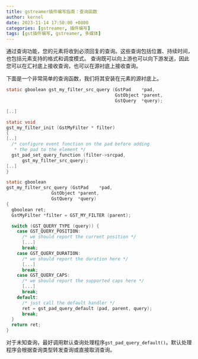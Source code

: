 ```yaml
---
title: gstreamer插件编写指南：查询函数
author: kernel
date: 2023-11-14 17:50:00 +0800
categories: [gstreamer, 插件编写]
tags: [gst插件编写, gstreamer, 多媒体]
---
```


通过查询功能，您的元素将收到必须回复的查询。这些查询包括位置、持续时间，也包括元素支持的格式和调度模式。 查询既可以向上游也可以向下游发送，因此您可以在汇衬底上接收查询，也可以在源衬底上接收查询。

下面是一个非常简单的查询函数，我们将其安装在元素的源衬底上。

```c
static gboolean gst_my_filter_src_query (GstPad    *pad,
                                         GstObject *parent,
                                         GstQuery  *query);

[..]

static void
gst_my_filter_init (GstMyFilter * filter)
{
[..]
  /* configure event function on the pad before adding
   * the pad to the element */
  gst_pad_set_query_function (filter->srcpad,
      gst_my_filter_src_query);
[..]
}

static gboolean
gst_my_filter_src_query (GstPad    *pad,
                 GstObject *parent,
                 GstQuery  *query)
{
  gboolean ret;
  GstMyFilter *filter = GST_MY_FILTER (parent);

  switch (GST_QUERY_TYPE (query)) {
    case GST_QUERY_POSITION:
      /* we should report the current position */
      [...]
      break;
    case GST_QUERY_DURATION:
      /* we should report the duration here */
      [...]
      break;
    case GST_QUERY_CAPS:
      /* we should report the supported caps here */
      [...]
      break;
    default:
      /* just call the default handler */
      ret = gst_pad_query_default (pad, parent, query);
      break;
  }
  return ret;
}
```

对于未知查询，最好调用默认查询处理程序`gst_pad_query_default()`。默认处理程序会根据查询类型转发查询或直接取消查询。
